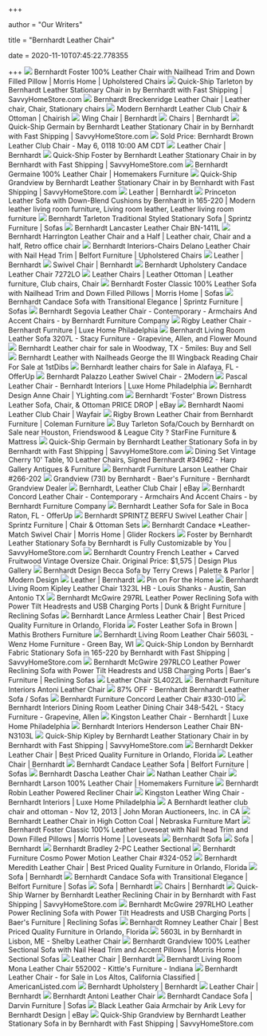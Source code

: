 +++
        
author = "Our Writers"
        
title = "Bernhardt Leather Chair"
        
date = 2020-11-10T07:45:22.778355
        
+++
[ ![](https://images.furnituredealer.net/img/products%2Fbernhardt%2Fcolor%2Ffoster%20so_823027332-bdjypfrgbnuytq0kdod597a.jpg)](https://images.furnituredealer.net/img/products%2Fbernhardt%2Fcolor%2Ffoster%20so_823027332-bdjypfrgbnuytq0kdod597a.jpg) Bernhardt Foster 100% Leather Chair with Nailhead Trim and Down Filled  Pillow | Morris Home | Upholstered Chairs
[ ![](https://cdn.savvyhomestore.com/Products/Images/Zoom/File636569856897649993-SH.jpg)](https://cdn.savvyhomestore.com/Products/Images/Zoom/File636569856897649993-SH.jpg) Quick-Ship Tarleton by Bernhardt Leather Stationary Chair in by Bernhardt  with Fast Shipping | SavvyHomeStore.com
[ ![](https://i.pinimg.com/originals/de/2a/61/de2a61f7302e48167b3a8f2c5cc41f6e.jpg)](https://i.pinimg.com/originals/de/2a/61/de2a61f7302e48167b3a8f2c5cc41f6e.jpg) Bernhardt Breckenridge Leather Chair | Leather chair, Chair, Stationary  chairs
[ ![](https://chairish-prod.freetls.fastly.net/image/product/master/d3486fed-e4fc-4b04-a267-51f15e230464/modern-bernhardt-leather-club-chair-and-ottoman-8073)](https://chairish-prod.freetls.fastly.net/image/product/master/d3486fed-e4fc-4b04-a267-51f15e230464/modern-bernhardt-leather-club-chair-and-ottoman-8073) Modern Bernhardt Leather Club Chair & Ottoman | Chairish
[ ![](https://bernhardt.com/sites/default/files/product/2017_Bernhardt_Interiors_Kingston_Wing_Chair_N1712L_274-111_front.jpg)](https://bernhardt.com/sites/default/files/product/2017_Bernhardt_Interiors_Kingston_Wing_Chair_N1712L_274-111_front.jpg) Wing Chair | Bernhardt
[ ![](https://bernhardt.com/sites/default/files/styles/medium/public/product/bernhardt_almada_chair_4802l_171-044.jpg?itok=osrJ5Gvx)](https://bernhardt.com/sites/default/files/styles/medium/public/product/bernhardt_almada_chair_4802l_171-044.jpg?itok=osrJ5Gvx) Chairs | Bernhardt
[ ![](https://cdn.savvyhomestore.com/Products/Images/Zoom/File636569819552790010-SH.jpg)](https://cdn.savvyhomestore.com/Products/Images/Zoom/File636569819552790010-SH.jpg) Quick-Ship Germain by Bernhardt Leather Stationary Chair in by Bernhardt  with Fast Shipping | SavvyHomeStore.com
[ ![](https://image.invaluable.com/housePhotos/LinkAuction/05/621405/H18786-L142607705.jpg)](https://image.invaluable.com/housePhotos/LinkAuction/05/621405/H18786-L142607705.jpg) Sold Price: Bernhardt Brown Leather Club Chair - May 6, 0118 10:00 AM CDT
[ ![](https://www.bernhardt.com/development/sites/default/files/product/bernhardt_upholstery_larson_chair_3202l_266-202_front.jpg)](https://www.bernhardt.com/development/sites/default/files/product/bernhardt_upholstery_larson_chair_3202l_266-202_front.jpg) Leather Chair | Bernhardt
[ ![](https://cdn.savvyhomestore.com/Products/Images/Zoom/File636055473085719666-SH.jpg)](https://cdn.savvyhomestore.com/Products/Images/Zoom/File636055473085719666-SH.jpg) Quick-Ship Foster by Bernhardt Leather Stationary Chair in by Bernhardt  with Fast Shipping | SavvyHomeStore.com
[ ![](https://homemakersfurniture.scene7.com/is/image/HomemakersFurniture/BERT379969_IS)](https://homemakersfurniture.scene7.com/is/image/HomemakersFurniture/BERT379969_IS) Bernhardt Germaine 100% Leather Chair | Homemakers Furniture
[ ![](https://cdn.savvyhomestore.com/Products/Images/Zoom/File636569827560718312-SH.jpg)](https://cdn.savvyhomestore.com/Products/Images/Zoom/File636569827560718312-SH.jpg) Quick-Ship Grandview by Bernhardt Leather Stationary Chair in by Bernhardt  with Fast Shipping | SavvyHomeStore.com
[ ![](https://bernhardt.com/sites/default/files/styles/medium/public/product/bernhardt_candace_sofa_7277l_133-011.jpg?itok=c88hvGVB)](https://bernhardt.com/sites/default/files/styles/medium/public/product/bernhardt_candace_sofa_7277l_133-011.jpg?itok=c88hvGVB) Leather | Bernhardt
[ ![](https://i.pinimg.com/originals/54/87/cc/5487ccd3c75f4dda8253255a2fedee1a.jpg)](https://i.pinimg.com/originals/54/87/cc/5487ccd3c75f4dda8253255a2fedee1a.jpg) Princeton Leather Sofa with Down-Blend Cushions by Bernhardt in 165-220 |  Modern leather living room furniture, Living room leather, Leather living  room furniture
[ ![](https://imageresizer.furnituredealer.net/img/remote/images.furnituredealer.net/img/products%2Fbernhardt%2Fcolor%2Ftarleton_t4267-b.jpg?width=878&height=600&scale=both&trim.threshold=80)](https://imageresizer.furnituredealer.net/img/remote/images.furnituredealer.net/img/products%2Fbernhardt%2Fcolor%2Ftarleton_t4267-b.jpg?width=878&height=600&scale=both&trim.threshold=80) Bernhardt Tarleton Traditional Styled Stationary Sofa | Sprintz Furniture |  Sofas
[ ![](https://www.carolinarustica.com/media/catalog/product/cache/9009a916bd16fbba9eadeefbaa73d573/B/N/BN1411L_1.jpg)](https://www.carolinarustica.com/media/catalog/product/cache/9009a916bd16fbba9eadeefbaa73d573/B/N/BN1411L_1.jpg) Bernhardt Lancaster Leather Chair BN-1411L
[ ![](https://i.pinimg.com/originals/61/c8/26/61c82611d9efb5969ae0f0cd0687de9a.jpg)](https://i.pinimg.com/originals/61/c8/26/61c82611d9efb5969ae0f0cd0687de9a.jpg) Bernhardt Harrington Leather Chair and a Half | Leather chair, Chair and a  half, Retro office chair
[ ![](https://imageresizer.furnituredealer.net/img/remote/images.furnituredealer.net/img/products%2Fbernhardt%2Fcolor%2Finteriors-chairs_n1808l-b.jpg?width=878&height=600&scale=both&trim.threshold=80)](https://imageresizer.furnituredealer.net/img/remote/images.furnituredealer.net/img/products%2Fbernhardt%2Fcolor%2Finteriors-chairs_n1808l-b.jpg?width=878&height=600&scale=both&trim.threshold=80) Bernhardt Interiors-Chairs Delano Leather Chair with Nail Head Trim |  Belfort Furniture | Upholstered Chairs
[ ![](https://www.bernhardt.com/development/sites/default/files/styles/medium/public/product/bernhardt_foster_sofa_5377l_266-220.jpg?itok=kRXdKLCM)](https://www.bernhardt.com/development/sites/default/files/styles/medium/public/product/bernhardt_foster_sofa_5377l_266-220.jpg?itok=kRXdKLCM) Leather | Bernhardt
[ ![](https://bernhardt.com/sites/default/files/product/bernhardt_upholstery_candace_chair_727sl_333-020_front_0.jpg)](https://bernhardt.com/sites/default/files/product/bernhardt_upholstery_candace_chair_727sl_333-020_front_0.jpg) Swivel Chair | Bernhardt
[ ![](https://www.discountlivingrooms.com/media/catalog/product/b/e/bernhardt_candace_chair_7272l_133-011_0.jpg)](https://www.discountlivingrooms.com/media/catalog/product/b/e/bernhardt_candace_chair_7272l_133-011_0.jpg) Bernhardt Upholstery Candace Leather Chair 7272LO
[ ![](https://i.pinimg.com/originals/56/c6/b8/56c6b8e5997248c42db1f96cdf7f3ac5.jpg)](https://i.pinimg.com/originals/56/c6/b8/56c6b8e5997248c42db1f96cdf7f3ac5.jpg) Leather Chairs | Leather Ottoman | Leather furniture, Club chairs, Chair
[ ![](https://imageresizer.furnituredealer.net/img/remote/images.furnituredealer.net/img/products%2Fbernhardt%2Fcolor%2Ffoster%20so_741401823-bfbw0kdetb0kcype1xwxgya.jpg?width=878&height=600&scale=both&trim.threshold=80)](https://imageresizer.furnituredealer.net/img/remote/images.furnituredealer.net/img/products%2Fbernhardt%2Fcolor%2Ffoster%20so_741401823-bfbw0kdetb0kcype1xwxgya.jpg?width=878&height=600&scale=both&trim.threshold=80) Bernhardt Foster Classic 100% Leather Sofa with Nailhead Trim and Down  Filled Pillows | Morris Home | Sofas
[ ![](https://images.furnituredealer.net/img/products%2Fbernhardt%2Fcolor%2Fcadance%20by%20bernhardt_7277lfo-333-020-b1.jpg)](https://images.furnituredealer.net/img/products%2Fbernhardt%2Fcolor%2Fcadance%20by%20bernhardt_7277lfo-333-020-b1.jpg) Bernhardt Candace Sofa with Transitional Elegance | Sprintz Furniture |  Sofas
[ ![](https://st.hzcdn.com/simgs/c33158d90ebad9ce_9-4028/home-design.jpg)](https://st.hzcdn.com/simgs/c33158d90ebad9ce_9-4028/home-design.jpg) Bernhardt Segovia Leather Chair - Contemporary - Armchairs And Accent Chairs  - by Bernhardt Furniture Company
[ ![](https://cdn.shopify.com/s/files/1/0237/4125/products/Rigby_chair_1.JPG?v=1505139323)](https://cdn.shopify.com/s/files/1/0237/4125/products/Rigby_chair_1.JPG?v=1505139323) Rigby Leather Chair - Bernhardt Furniture | Luxe Home Philadelphia
[ ![](https://images2.imgix.net/p4dbimg/1258/images/3207l-1.jpg?trim=color&trimcolor=FFFFFF&trimtol=5&w=1024&h=768&fm=pjpg&auto=format)](https://images2.imgix.net/p4dbimg/1258/images/3207l-1.jpg?trim=color&trimcolor=FFFFFF&trimtol=5&w=1024&h=768&fm=pjpg&auto=format) Bernhardt Living Room Leather Sofa 3207L - Stacy Furniture - Grapevine,  Allen, and Flower Mound
[ ![](https://img.5milesapp.com/image/upload/f_auto,t_i800/v1528128885/ryjwwekywpbamc109nf2.jpg)](https://img.5milesapp.com/image/upload/f_auto,t_i800/v1528128885/ryjwwekywpbamc109nf2.jpg) Bernhardt Leather chair for sale in Woodway, TX - 5miles: Buy and Sell
[ ![](https://a.1stdibscdn.com/bernhardt-leather-with-nailheads-george-the-iii-wingback-reading-chair-for-sale/1121189/f_191247721590020516395/19124772_master.jpg?width=768)](https://a.1stdibscdn.com/bernhardt-leather-with-nailheads-george-the-iii-wingback-reading-chair-for-sale/1121189/f_191247721590020516395/19124772_master.jpg?width=768) Bernhardt Leather with Nailheads George the III Wingback Reading Chair For  Sale at 1stDibs
[ ![](https://images.offerup.com/YSGwYRKBgkEVgInkLsmykh3IkXA=/600x450/682c/682c45b9b5024967b125852fd9098ca8.jpg)](https://images.offerup.com/YSGwYRKBgkEVgInkLsmykh3IkXA=/600x450/682c/682c45b9b5024967b125852fd9098ca8.jpg) Bernhardt leather chairs for Sale in Alafaya, FL - OfferUp
[ ![](https://cdn.yourzoom.com/2m/30975119/30975119.yz/main.jpg)](https://cdn.yourzoom.com/2m/30975119/30975119.yz/main.jpg) Bernhardt Palazzo Leather Swivel Chair - 2Modern
[ ![](https://cdn.shopify.com/s/files/1/0237/4125/products/62A0227_DxO-L.jpg?v=1495063521)](https://cdn.shopify.com/s/files/1/0237/4125/products/62A0227_DxO-L.jpg?v=1495063521) Pascal Leather Chair - Bernhardt Interiors | Luxe Home Philadelphia
[ ![](https://image.ylighting.com/is/image/modern/BERY21178_alt17?$modern-600$)](https://image.ylighting.com/is/image/modern/BERY21178_alt17?$modern-600$) Bernhardt Design Anne Chair | YLighting.com
[ ![](https://i.ebayimg.com/images/g/Db0AAOSwwrlccW3f/s-l300.jpg)](https://i.ebayimg.com/images/g/Db0AAOSwwrlccW3f/s-l300.jpg) Bernhardt 'Foster' Brown Distress Leather Sofa, Chair, & Ottoman PRICE DROP  | eBay
[ ![](https://secure.img1-fg.wfcdn.com/im/80728514/resize-h800-w800%5Ecompr-r85/1209/120920782/Naomi+Leather+Armchair.jpg)](https://secure.img1-fg.wfcdn.com/im/80728514/resize-h800-w800%5Ecompr-r85/1209/120920782/Naomi+Leather+Armchair.jpg) Bernhardt Naomi Leather Club Chair | Wayfair
[ ![](https://d9dvmj2a7k2dc.cloudfront.net/catalog/product/cache/1/image/731x481/17f82f742ffe127f42dca9de82fb58b1/v/l/vlbaymjl9ij97ghan2ye_ben20201.jpg)](https://d9dvmj2a7k2dc.cloudfront.net/catalog/product/cache/1/image/731x481/17f82f742ffe127f42dca9de82fb58b1/v/l/vlbaymjl9ij97ghan2ye_ben20201.jpg) Rigby Brown Leather Chair from Bernhardt Furniture | Coleman Furniture
[ ![](https://cdn11.bigcommerce.com/s-1zzv86tfg1/images/stencil/1280x1280/products/11650/17267/tarleton12__88670.1565114230.jpg?c=2)](https://cdn11.bigcommerce.com/s-1zzv86tfg1/images/stencil/1280x1280/products/11650/17267/tarleton12__88670.1565114230.jpg?c=2) Buy Tarleton Sofa/Couch by Bernhardt on Sale near Houston, Friendswood &  League City ? StarFine Furniture & Mattress
[ ![](https://cdn.savvyhomestore.com/Products/Images/Zoom/File636564462478543959-SH.jpg)](https://cdn.savvyhomestore.com/Products/Images/Zoom/File636564462478543959-SH.jpg) Quick-Ship Germain by Bernhardt Leather Stationary Sofa in by Bernhardt  with Fast Shipping | SavvyHomeStore.com
[ ![](http://www.harpgallery.com/photos/sz/tabset34962bern.jpg)](http://www.harpgallery.com/photos/sz/tabset34962bern.jpg) Dining Set Vintage Cherry 10' Table, 10 Leather Chairs, Signed Bernhardt  #34962 - Harp Gallery Antiques & Furniture
[ ![](https://www.unlimitedfurnituregroup.com/media/catalog/product/cache/1/image/1200x1200/9df78eab33525d08d6e5fb8d27136e95/b/e/bernhardt_upholstery_larson_chair_3202l_266-202_angle.jpg)](https://www.unlimitedfurnituregroup.com/media/catalog/product/cache/1/image/1200x1200/9df78eab33525d08d6e5fb8d27136e95/b/e/bernhardt_upholstery_larson_chair_3202l_266-202_angle.jpg) Bernhardt Furniture Larson Leather Chair #266-202
[ ![](https://images.furnituredealer.net/img/collections%2Fbernhardt%2Fgrandview%2073_73l-db1.jpg)](https://images.furnituredealer.net/img/collections%2Fbernhardt%2Fgrandview%2073_73l-db1.jpg) Grandview (73l) by Bernhardt - Baer's Furniture - Bernhardt Grandview Dealer
[ ![](https://i.ebayimg.com/images/g/NHkAAOSw4CRe5GxV/s-l400.jpg)](https://i.ebayimg.com/images/g/NHkAAOSw4CRe5GxV/s-l400.jpg) Bernhardt, Leather Club Chair | eBay
[ ![](https://st.hzcdn.com/simgs/b8814c4b0ebadbbc_9-0400/home-design.jpg)](https://st.hzcdn.com/simgs/b8814c4b0ebadbbc_9-0400/home-design.jpg) Bernhardt Concord Leather Chair - Contemporary - Armchairs And Accent Chairs  - by Bernhardt Furniture Company
[ ![](https://images.offerup.com/IJnKrpTlHIy16nKPlXkBOl734eA=/600x286/3afa/3afac36b4a204f7d85c24cf19df6837e.jpg)](https://images.offerup.com/IJnKrpTlHIy16nKPlXkBOl734eA=/600x286/3afa/3afac36b4a204f7d85c24cf19df6837e.jpg) Bernhardt Leather Sofa for Sale in Boca Raton, FL - OfferUp
[ ![](https://imageresizer.furnituredealer.net/img/remote/images.furnituredealer.net/img/products%2Fbernhardt%2Fcolor%2Fsprintz%20berfu_212slo-bi7btc4uuv0-iu_jv4eoznw.jpg?width=878&height=600&scale=both&trim.threshold=80)](https://imageresizer.furnituredealer.net/img/remote/images.furnituredealer.net/img/products%2Fbernhardt%2Fcolor%2Fsprintz%20berfu_212slo-bi7btc4uuv0-iu_jv4eoznw.jpg?width=878&height=600&scale=both&trim.threshold=80) Bernhardt SPRINTZ BERFU Swivel Leather Chair | Sprintz Furniture | Chair &  Ottoman Sets
[ ![](https://imageresizer.furnituredealer.net/img/remote/images.furnituredealer.net/img/products%2Fbernhardt%2Fcolor%2Fcandace_381540480-bs8g28ajij0wprknv96xzuq.jpg?width=878&height=600&scale=both&trim.threshold=80)](https://imageresizer.furnituredealer.net/img/remote/images.furnituredealer.net/img/products%2Fbernhardt%2Fcolor%2Fcandace_381540480-bs8g28ajij0wprknv96xzuq.jpg?width=878&height=600&scale=both&trim.threshold=80) Bernhardt Candace *Leather-Match Swivel Chair | Morris Home | Glider Rockers
[ ![](https://cdn.savvyhomestore.com/Products/Images/Zoom/File636055475325269600-SH.jpg)](https://cdn.savvyhomestore.com/Products/Images/Zoom/File636055475325269600-SH.jpg) Foster by Bernhardt Leather Stationary Sofa by Bernhardt is Fully  Customizable by You | SavvyHomeStore.com
[ ![](https://www.designplusgallery.com/wp-content/uploads/2019/12/bernhardt-country-french-leather-carved-fruitwood-vintage-oversize-chair-2461.jpeg)](https://www.designplusgallery.com/wp-content/uploads/2019/12/bernhardt-country-french-leather-carved-fruitwood-vintage-oversize-chair-2461.jpeg) Bernhardt Country French Leather + Carved Fruitwood Vintage Oversize Chair.  Original Price: $1,575 | Design Plus Gallery
[ ![](https://cdn.shopify.com/s/files/1/0270/5873/products/bernhardt-design-terry-crews-becca-sofa-brown-leather-stitching-detail_1024x1024.jpg?v=1571020103)](https://cdn.shopify.com/s/files/1/0270/5873/products/bernhardt-design-terry-crews-becca-sofa-brown-leather-stitching-detail_1024x1024.jpg?v=1571020103) Bernhardt Design Becca Sofa by Terry Crews | Palette & Parlor | Modern  Design
[ ![](https://www.bernhardt.com/development/sites/default/files/styles/medium/public/product/bernhardt_upholstery_cantor_sofa_4067l_328-222_front_0.jpg?itok=XsMMz8r3)](https://www.bernhardt.com/development/sites/default/files/styles/medium/public/product/bernhardt_upholstery_cantor_sofa_4067l_328-222_front_0.jpg?itok=XsMMz8r3) Leather | Bernhardt
[ ![](https://i.pinimg.com/originals/df/12/c7/df12c7c03c500d8e216645a46b1008a2.jpg)](https://i.pinimg.com/originals/df/12/c7/df12c7c03c500d8e216645a46b1008a2.jpg) Pin on For the Home
[ ![](https://images2.imgix.net/p4dbimg/p194/images/1323l.jpg?fit=fill&trim=color&trimcolor=FFFFFF&trimtol=5&bg=FFFFFF&w=768&h=576&fm=pjpg&auto=format)](https://images2.imgix.net/p4dbimg/p194/images/1323l.jpg?fit=fill&trim=color&trimcolor=FFFFFF&trimtol=5&bg=FFFFFF&w=768&h=576&fm=pjpg&auto=format) Bernhardt Living Room Kipley Leather Chair 1323L HB - Louis Shanks -  Austin, San Antonio TX
[ ![](https://imageresizer.furnituredealer.net/img/remote/images.furnituredealer.net/img/products%2Fbernhardt%2Fcolor%2Fmcgwire%20bernhardt_297rl-232-202-b1.jpg?width=878&height=600&scale=both&trim.threshold=80)](https://imageresizer.furnituredealer.net/img/remote/images.furnituredealer.net/img/products%2Fbernhardt%2Fcolor%2Fmcgwire%20bernhardt_297rl-232-202-b1.jpg?width=878&height=600&scale=both&trim.threshold=80) Bernhardt McGwire 297RL Leather Power Reclining Sofa with Power Tilt  Headrests and USB Charging Ports | Dunk & Bright Furniture | Reclining Sofas
[ ![](https://qualityfurniturediscounts.com/media/catalog/product/cache/1/image/5e06319eda06f020e43594a9c230972d/N/1/N1412L/qualityfurniturediscounts.com-Bernhardt-BHT-N1412L8-31.jpg)](https://qualityfurniturediscounts.com/media/catalog/product/cache/1/image/5e06319eda06f020e43594a9c230972d/N/1/N1412L/qualityfurniturediscounts.com-Bernhardt-BHT-N1412L8-31.jpg) Bernhardt Lance Armless Leather Chair | Best Priced Quality Furniture in  Orlando, Florida
[ ![](https://www.mathisbrothers.com/dw/image/v2/AAYQ_PRD/on/demandware.static/-/Sites-mathisbrothers-master/default/dw28561923/images/products/hires/BHT/BHT-5177LXO/BHT-5177LXO_01.jpg?sw=1000&sh=1000&sm=fit)](https://www.mathisbrothers.com/dw/image/v2/AAYQ_PRD/on/demandware.static/-/Sites-mathisbrothers-master/default/dw28561923/images/products/hires/BHT/BHT-5177LXO/BHT-5177LXO_01.jpg?sw=1000&sh=1000&sm=fit) Foster Leather Sofa in Brown | Mathis Brothers Furniture
[ ![](https://images2.imgix.net/p4dbimg/1258/images/5603l-1.jpg?trim=color&trimcolor=FFFFFF&trimtol=5&dl=5603L.jpg&fm=jpg&auto=format)](https://images2.imgix.net/p4dbimg/1258/images/5603l-1.jpg?trim=color&trimcolor=FFFFFF&trimtol=5&dl=5603L.jpg&fm=jpg&auto=format) Bernhardt Living Room Leather Chair 5603L - Wenz Home Furniture - Green  Bay, WI
[ ![](https://cdn.savvyhomestore.com/Products/Images/Zoom/File636567120997434880-SH.jpg)](https://cdn.savvyhomestore.com/Products/Images/Zoom/File636567120997434880-SH.jpg) Quick-Ship London by Bernhardt Fabric Stationary Sofa in 165-220 by  Bernhardt with Fast Shipping | SavvyHomeStore.com
[ ![](https://images.furnituredealer.net/img/products%2Fbernhardt%2Fcolor%2Fmcgwire%20bernhardt_297rlco-305-020-b3.jpg)](https://images.furnituredealer.net/img/products%2Fbernhardt%2Fcolor%2Fmcgwire%20bernhardt_297rlco-305-020-b3.jpg) Bernhardt McGwire 297RLCO Leather Power Reclining Sofa with Power Tilt  Headrests and USB Charging Ports | Baer's Furniture | Reclining Sofas
[ ![](https://images2.imgix.net/p4dbimg/1258/images/4022l-1.jpg?fit=fill&trim=color&trimcolor=FFFFFF&trimtol=5&bg=FFFFFF&w=1024&h=768&fm=pjpg&auto=format)](https://images2.imgix.net/p4dbimg/1258/images/4022l-1.jpg?fit=fill&trim=color&trimcolor=FFFFFF&trimtol=5&bg=FFFFFF&w=1024&h=768&fm=pjpg&auto=format) Leather Chair SL4022L
[ ![](https://www.unlimitedfurnituregroup.com/media/catalog/product/cache/1/image/1200x1200/9df78eab33525d08d6e5fb8d27136e95/N/3/N3912L.jpg)](https://www.unlimitedfurnituregroup.com/media/catalog/product/cache/1/image/1200x1200/9df78eab33525d08d6e5fb8d27136e95/N/3/N3912L.jpg) Bernhardt Furniture Interiors Antoni Leather Chair
[ ![](https://images.kaiyo.com/73919/bernhardt/sofas/classic-sofas/bernhardt-leather-sofa-second-hand.jpeg)](https://images.kaiyo.com/73919/bernhardt/sofas/classic-sofas/bernhardt-leather-sofa-second-hand.jpeg) 87% OFF - Bernhardt Bernhardt Leather Sofa / Sofas
[ ![](https://www.unlimitedfurnituregroup.com/media/catalog/product/cache/1/image/1200x1200/9df78eab33525d08d6e5fb8d27136e95/b/e/bernhardt_loft_logan-square_concord_chair_l772lo_330-010_angle.jpg)](https://www.unlimitedfurnituregroup.com/media/catalog/product/cache/1/image/1200x1200/9df78eab33525d08d6e5fb8d27136e95/b/e/bernhardt_loft_logan-square_concord_chair_l772lo_330-010_angle.jpg) Bernhardt Furniture Concord Leather Chair #330-010
[ ![](https://images2.imgix.net/p4dbimg/1257/images/348-542l-1.jpg?fit=fill&trim=color&trimcolor=FFFFFF&trimtol=5&bg=FFFFFF&w=768&h=576&fm=pjpg&auto=format)](https://images2.imgix.net/p4dbimg/1257/images/348-542l-1.jpg?fit=fill&trim=color&trimcolor=FFFFFF&trimtol=5&bg=FFFFFF&w=768&h=576&fm=pjpg&auto=format) Bernhardt Interiors Dining Room Leather Dining Chair 348-542L - Stacy  Furniture - Grapevine, Allen
[ ![](https://cdn.shopify.com/s/files/1/0237/4125/products/Kingston_1.JPG?v=1516226533)](https://cdn.shopify.com/s/files/1/0237/4125/products/Kingston_1.JPG?v=1516226533) Kingston Leather Chair - Bernhardt | Luxe Home Philadelphia
[ ![](https://www.carolinarustica.com/media/catalog/product/cache/9009a916bd16fbba9eadeefbaa73d573/B/N/BNN3103L_1.jpg)](https://www.carolinarustica.com/media/catalog/product/cache/9009a916bd16fbba9eadeefbaa73d573/B/N/BNN3103L_1.jpg) Bernhardt Interiors Henderson Leather Chair BN-N3103L
[ ![](https://cdn.savvyhomestore.com/Products/Images/Zoom/File636255455497472331-SH.jpg)](https://cdn.savvyhomestore.com/Products/Images/Zoom/File636255455497472331-SH.jpg) Quick-Ship Kipley by Bernhardt Leather Stationary Chair in by Bernhardt  with Fast Shipping | SavvyHomeStore.com
[ ![](https://qualityfurniturediscounts.com/media/catalog/product/cache/1/image/5e06319eda06f020e43594a9c230972d/3/2/3212L/qualityfurniturediscounts.com-Bernhardt-BHT-3212LA-31.jpg)](https://qualityfurniturediscounts.com/media/catalog/product/cache/1/image/5e06319eda06f020e43594a9c230972d/3/2/3212L/qualityfurniturediscounts.com-Bernhardt-BHT-3212LA-31.jpg) Bernhardt Dekker Leather Chair | Best Priced Quality Furniture in Orlando,  Florida
[ ![](https://bernhardt.com/sites/default/files/product/bernhardt_interiors_aubree_chair_n3592_front.jpg)](https://bernhardt.com/sites/default/files/product/bernhardt_interiors_aubree_chair_n3592_front.jpg) Leather Chair | Bernhardt
[ ![](https://images.furnituredealer.net/img/products%2Fbernhardt%2Fcolor%2Fcandace%20b72%20by%20bernhardt_7277l-133-011-b1.jpg)](https://images.furnituredealer.net/img/products%2Fbernhardt%2Fcolor%2Fcandace%20b72%20by%20bernhardt_7277l-133-011-b1.jpg) Bernhardt Candace Leather Sofa | Belfort Furniture | Sofas
[ ![](https://images.horchow.com/ca/6/product_assets/H/8/2/J/6/HCH82J6_mu.jpg)](https://images.horchow.com/ca/6/product_assets/H/8/2/J/6/HCH82J6_mu.jpg) Bernhardt Dascha Leather Chair
[ ![](https://www.watsons.com/media/catalog/product/cache/e4d64343b1bc593f1c5348fe05efa4a6/h/t/httpss3.us-east-2.amazonaws.comwatsons-cincinnatifurniture58635_bernhardt_nathan_high_back_chair_white.jpg)](https://www.watsons.com/media/catalog/product/cache/e4d64343b1bc593f1c5348fe05efa4a6/h/t/httpss3.us-east-2.amazonaws.comwatsons-cincinnatifurniture58635_bernhardt_nathan_high_back_chair_white.jpg) Nathan Leather Chair
[ ![](https://homemakersfurniture.scene7.com/is/image/HomemakersFurniture/BERT525434_IS)](https://homemakersfurniture.scene7.com/is/image/HomemakersFurniture/BERT525434_IS) Bernhardt Larson 100% Leather Chair | Homemakers Furniture
[ ![](https://images.horchow.com/ca/1/product_assets/H/B/6/Y/N/HCHB6YN_mu.jpg)](https://images.horchow.com/ca/1/product_assets/H/B/6/Y/N/HCHB6YN_mu.jpg) Bernhardt Robin Leather Powered Recliner Chair
[ ![](https://cdn.shopify.com/s/files/1/0237/4125/products/Kingston_Leather_Chair_-_Bernhardt_Furniture_Main.jpg?v=1496862336)](https://cdn.shopify.com/s/files/1/0237/4125/products/Kingston_Leather_Chair_-_Bernhardt_Furniture_Main.jpg?v=1496862336) Kingston Leather Wing Chair - Bernhardt Interiors | Luxe Home Philadelphia
[ ![](https://p1.liveauctioneers.com/255/46618/21248189_1_x.jpg?auto=webp&format=pjpg&version=1382137808&width=375)](https://p1.liveauctioneers.com/255/46618/21248189_1_x.jpg?auto=webp&format=pjpg&version=1382137808&width=375) A Bernhardt leather club chair and ottoman - Nov 12, 2013 | John Moran  Auctioneers, Inc. in CA
[ ![](https://www.nfm.com/productimages/51538528/1/L)](https://www.nfm.com/productimages/51538528/1/L) Bernhardt Leather Chair in High Cotton Coal | Nebraska Furniture Mart
[ ![](https://imageresizer.furnituredealer.net/img/remote/images.furnituredealer.net/img/products%2Fbernhardt%2Fcolor%2Ffoster%20so_899365959-bqvp7eivtzuoantsxjgxk8q.jpg?width=878&height=600&scale=both&trim.threshold=80)](https://imageresizer.furnituredealer.net/img/remote/images.furnituredealer.net/img/products%2Fbernhardt%2Fcolor%2Ffoster%20so_899365959-bqvp7eivtzuoantsxjgxk8q.jpg?width=878&height=600&scale=both&trim.threshold=80) Bernhardt Foster Classic 100% Leather Loveseat with Nail head Trim and Down  Filled Pillows | Morris Home | Loveseats
[ ![](https://res.cloudinary.com/gallery-furniture/image/upload/q_auto/c_scale,w_1000/catalog/product/b/s/101128898.jpg)](https://res.cloudinary.com/gallery-furniture/image/upload/q_auto/c_scale,w_1000/catalog/product/b/s/101128898.jpg) Bernhardt Sofa
[ ![](https://bernhardt.com/sites/default/files/product/bernhardt_plush_noel_sofa_p7327_1053-011_1023-011_1067-010_front.jpg)](https://bernhardt.com/sites/default/files/product/bernhardt_plush_noel_sofa_p7327_1053-011_1023-011_1067-010_front.jpg) Sofa | Bernhardt
[ ![](https://images2.imgix.net/p4dbimg/p194/images/1591lxo.jpg?trim=color&trimcolor=FFFFFF&trimtol=5&w=1024&h=768&fm=pjpg&auto=format)](https://images2.imgix.net/p4dbimg/p194/images/1591lxo.jpg?trim=color&trimcolor=FFFFFF&trimtol=5&w=1024&h=768&fm=pjpg&auto=format) Bernhardt Bradley 2-PC Leather Sectional
[ ![](https://www.unlimitedfurnituregroup.com/media/catalog/product/cache/1/image/1200x1200/9df78eab33525d08d6e5fb8d27136e95/b/e/bernhardt_upholstery_cosmo_power_motion_chair_3112ro_324-052_angle.jpg)](https://www.unlimitedfurnituregroup.com/media/catalog/product/cache/1/image/1200x1200/9df78eab33525d08d6e5fb8d27136e95/b/e/bernhardt_upholstery_cosmo_power_motion_chair_3112ro_324-052_angle.jpg) Bernhardt Furniture Cosmo Power Motion Leather Chair #324-052
[ ![](https://qualityfurniturediscounts.com/media/catalog/product/cache/1/image/5e06319eda06f020e43594a9c230972d/N/6/N6802L/qualityfurniturediscounts.com-Bernhardt-BHT-N6802L-31.jpg)](https://qualityfurniturediscounts.com/media/catalog/product/cache/1/image/5e06319eda06f020e43594a9c230972d/N/6/N6802L/qualityfurniturediscounts.com-Bernhardt-BHT-N6802L-31.jpg) Bernhardt Meredith Leather Chair | Best Priced Quality Furniture in  Orlando, Florida
[ ![](https://bernhardt.com/sites/default/files/product/bernhardt_upholstery_plush_joli_sofa_p4817a_1697-012_front.jpg)](https://bernhardt.com/sites/default/files/product/bernhardt_upholstery_plush_joli_sofa_p4817a_1697-012_front.jpg) Sofa | Bernhardt
[ ![](https://images.furnituredealer.net/img/products%2Fbernhardt%2Fcolor%2Fcandace%20b72%20by%20bernhardt_b7277-2792-234-b0.jpg)](https://images.furnituredealer.net/img/products%2Fbernhardt%2Fcolor%2Fcandace%20b72%20by%20bernhardt_b7277-2792-234-b0.jpg) Bernhardt Candace Sofa with Transitional Elegance | Belfort Furniture |  Sofas
[ ![](https://bernhardt.com/sites/default/files/product/bernhardt_interiors_prague_sofa_n1967_2051-000_front.jpg)](https://bernhardt.com/sites/default/files/product/bernhardt_interiors_prague_sofa_n1967_2051-000_front.jpg) Sofa | Bernhardt
[ ![](https://bernhardt.com/sites/default/files/styles/medium/public/product/bernhardt_interiors_alana_chair_n1118_2033-011_front.jpg?itok=Nj7r34ok)](https://bernhardt.com/sites/default/files/styles/medium/public/product/bernhardt_interiors_alana_chair_n1118_2033-011_front.jpg?itok=Nj7r34ok) Chairs | Bernhardt
[ ![](https://cdn.savvyhomestore.com/Products/Images/Zoom/File636055530543332589-SH.jpg)](https://cdn.savvyhomestore.com/Products/Images/Zoom/File636055530543332589-SH.jpg) Quick-Ship Warner by Bernhardt Leather Reclining Chair in by Bernhardt with  Fast Shipping | SavvyHomeStore.com
[ ![](https://imageresizer.furnituredealer.net/img/remote/images.furnituredealer.net/img/products%2Fbernhardt%2Fcolor%2Fmcgwire%20bernhardt_297rlho%20305-220-bx4-obi0awuikugnwtf0yiq.jpg?width=878&height=600&scale=both&trim.threshold=80)](https://imageresizer.furnituredealer.net/img/remote/images.furnituredealer.net/img/products%2Fbernhardt%2Fcolor%2Fmcgwire%20bernhardt_297rlho%20305-220-bx4-obi0awuikugnwtf0yiq.jpg?width=878&height=600&scale=both&trim.threshold=80) Bernhardt McGwire 297RLHO Leather Power Reclining Sofa with Power Tilt  Headrests and USB Charging Ports | Baer's Furniture | Reclining Sofas
[ ![](https://qualityfurniturediscounts.com/media/catalog/product/cache/1/image/5e06319eda06f020e43594a9c230972d/N/2/N2322L/qualityfurniturediscounts.com-Bernhardt-BHT-N2322L6-31.jpg)](https://qualityfurniturediscounts.com/media/catalog/product/cache/1/image/5e06319eda06f020e43594a9c230972d/N/2/N2322L/qualityfurniturediscounts.com-Bernhardt-BHT-N2322L6-31.jpg) Bernhardt Romney Leather Chair | Best Priced Quality Furniture in Orlando,  Florida
[ ![](https://images.webfronts.com/cache/menhyshnwbgu.jpg?imgeng=/w_500/h_500/m_letterbox_ffffff_100)](https://images.webfronts.com/cache/menhyshnwbgu.jpg?imgeng=/w_500/h_500/m_letterbox_ffffff_100) 5603L in by Bernhardt in Lisbon, ME - Shelby Leather Chair
[ ![](https://imageresizer.furnituredealer.net/img/remote/images.furnituredealer.net/img/products%2Fbernhardt%2Fcolor%2Fgrandview%20-_501056003-baofgutya6ewavtktmktzzq.jpg?width=878&height=600&scale=both&trim.threshold=80)](https://imageresizer.furnituredealer.net/img/remote/images.furnituredealer.net/img/products%2Fbernhardt%2Fcolor%2Fgrandview%20-_501056003-baofgutya6ewavtktmktzzq.jpg?width=878&height=600&scale=both&trim.threshold=80) Bernhardt Grandview 100% Leather Sectional Sofa with Nail Head Trim and  Accent Pillows | Morris Home | Sectional Sofas
[ ![](https://bernhardt.com/sites/default/files/product/bernhardt_interiors_nash_chair_n5113l_307-220_portobello_front.jpg)](https://bernhardt.com/sites/default/files/product/bernhardt_interiors_nash_chair_n5113l_307-220_portobello_front.jpg) Leather Chair | Bernhardt
[ ![](https://images2.imgix.net/p4dbimg/p83/images/4803lo.jpg?trim=color&trimcolor=FFFFFF&trimtol=5&w=1024&h=768&fm=pjpg&auto=format)](https://images2.imgix.net/p4dbimg/p83/images/4803lo.jpg?trim=color&trimcolor=FFFFFF&trimtol=5&w=1024&h=768&fm=pjpg&auto=format) Bernhardt Living Room Mona Leather Chair 552002 - Kittle's Furniture -  Indiana
[ ![](https://images1.americanlisted.com/nlarge/bernhardt-leather-chair-900-americanlisted_31855465.jpg)](https://images1.americanlisted.com/nlarge/bernhardt-leather-chair-900-americanlisted_31855465.jpg) Bernhardt Leather Chair - for Sale in Los Altos, California Classified |  AmericanListed.com
[ ![](https://bernhardt.com/sites/default/files/styles/medium/public/product/bernhardt_addison_sofa_b1487_1011-002.jpg?itok=9c7yIE07)](https://bernhardt.com/sites/default/files/styles/medium/public/product/bernhardt_addison_sofa_b1487_1011-002.jpg?itok=9c7yIE07) Bernhardt Upholstery | Bernhardt
[ ![](https://bernhardt.com/sites/default/files/product/bernhardt_interiors_wiley_chair_n6703l_277-012_front.jpg)](https://bernhardt.com/sites/default/files/product/bernhardt_interiors_wiley_chair_n6703l_277-012_front.jpg) Leather Chair | Bernhardt
[ ![](https://images.horchow.com/ca/1/product_assets/H/D/5/G/B/HCHD5GB_au.jpg)](https://images.horchow.com/ca/1/product_assets/H/D/5/G/B/HCHD5GB_au.jpg) Bernhardt Antoni Leather Chair
[ ![](https://images.furnituredealer.net/img/products%2Fbernhardt%2Fcolor%2Fcadance%20by%20bernhardt_b7277c-bxqwjypawykujjthodhhaga.jpg)](https://images.furnituredealer.net/img/products%2Fbernhardt%2Fcolor%2Fcadance%20by%20bernhardt_b7277c-bxqwjypawykujjthodhhaga.jpg) Bernhardt Candace Sofa | Darvin Furniture | Sofas
[ ![](https://i.ebayimg.com/images/g/II0AAOSwmNxaaMxi/s-l300.jpg)](https://i.ebayimg.com/images/g/II0AAOSwmNxaaMxi/s-l300.jpg) Black Leather Gaia Armchair by Arik Levy for Bernhardt Design | eBay
[ ![](https://cdn.savvyhomestore.com/Products/Images/Zoom/File636564467176055107-SH.jpg)](https://cdn.savvyhomestore.com/Products/Images/Zoom/File636564467176055107-SH.jpg) Quick-Ship Grandview by Bernhardt Leather Stationary Sofa in by Bernhardt  with Fast Shipping | SavvyHomeStore.com
